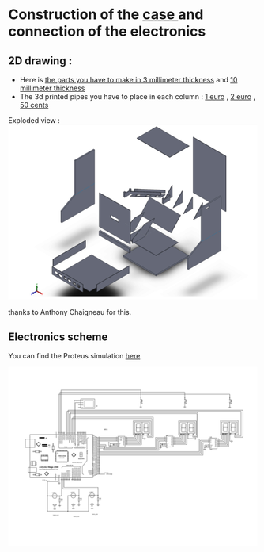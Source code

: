 # Construction of the [case ](ressources/photo.pdf)and connection of the electronics

## 2D drawing :

* Here is [the parts you have to make in 3 millimeter thickness](ressources/3mm_parts.pdf) and [10 millimeter thickness](ressources/10mm_parts.pdf)
* The 3d printed pipes you have to place in each column : [1 euro](ressources/pipe_1_euro.stl) , [2 euro](ressources/pipe_2_euros.stl) , [50 cents](ressources/pipe_50_cents.stl) 

Exploded view : <img src="ressources/explodedview.png" alt="rendered" style="zoom:80%;" />

thanks to Anthony Chaigneau for this.

## Electronics scheme 

You can find the Proteus simulation [here](https://github.com/JRodez/Cointer/tree/main/proteus)

![Cointer](https://github.com/JRodez/Cointer/blob/main/proteus/Cointer.SVG)
